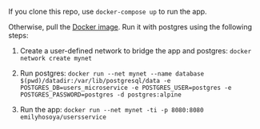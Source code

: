 If you clone this repo, use `docker-compose up` to run the app. 

Otherwise, pull the [Docker image](https://hub.docker.com/r/emilyhosoya/usersservice). Run it with postgres using the following steps:

1. Create a user-defined network to bridge the app and postgres:
`docker network create mynet`

2. Run postgres:
`docker run --net mynet --name database $(pwd)/datadir:/var/lib/postgresql/data -e POSTGRES_DB=users_microservice -e POSTGRES_USER=postgres -e POSTGRES_PASSWORD=postgres -d postgres:alpine`

3. Run the app:
`docker run --net mynet -ti -p 8080:8080 emilyhosoya/usersservice`

